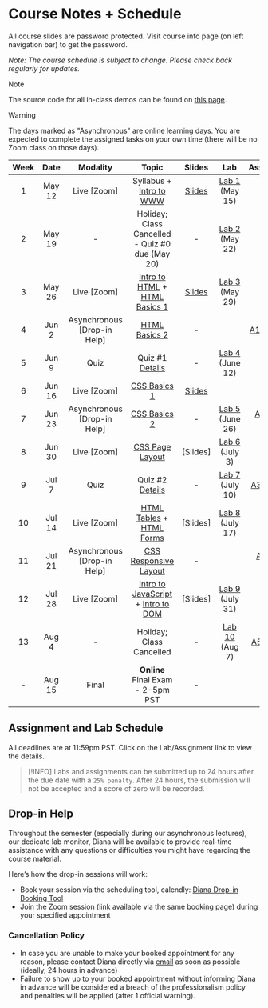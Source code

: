 <!-- markdownlint-disable -->
# Course Notes + Schedule

All course slides are password protected. Visit course info page (on left navigation bar) to get the password.

*Note: The course schedule is subject to change. Please check back regularly for updates.*

> [!NOTE]
> The source code for all in-class demos can be found on [this page](https://github.com/Parsa-Rajabi/CIS145/tree/main/docs/code-demos/).

> [!WARNING]
> The days marked as "Asynchronous" are online learning days. You are expected to complete the assigned tasks on your own time (there will be no Zoom class on those days). 

| **Week** | **Date** |        **Modality**         |                                 **Topic**                                 |              **Slides**              |            **Lab**            |          **Assignment**           |
| :------: | :------: | :-------------------------: | :-----------------------------------------------------------------------: | :----------------------------------: | :---------------------------: | :-------------------------------: |
|    1     |  May 12  |         Live [Zoom]         |                Syllabus + [Intro to WWW](-intro-to-www.md)                | [Slides](http://tiny.cc/145-SU25-W1) | [Lab 1](labs/L1.md) (May 15)  |                                   |
|    2     |  May 19  |              -              |              Holiday; Class Cancelled - Quiz #0 due (May 20)              |                  -                   | [Lab 2](labs/L2.md) (May 22)  |                                   |
|    3     |  May 26  |         Live [Zoom]         |  [Intro to HTML](-intro-to-html.md) + [HTML Basics 1](-html-basics-1.md)  | [Slides](http://tiny.cc/145-SU25-W3) | [Lab 3](labs/L3.md) (May 29)  |                                   |
|    4     |  Jun 2   | Asynchronous [Drop-in Help] |                    [HTML Basics 2](-html-basics-2.md)                     |                  -                   |                               | [A1](assignments/A1.md) (June 3)  |
|    5     |  Jun 9   |            Quiz             |                      Quiz #1  [Details](quizzes.md)                       |                  -                   | [Lab 4](labs/L4.md) (June 12) |                                   |
|    6     |  Jun 16  |         Live [Zoom]         |                     [CSS Basics 1](-css-basics-1.md)                      | [Slides](http://tiny.cc/145-SU25-W6) |                               |                                   |
|    7     |  Jun 23  | Asynchronous [Drop-in Help] |                     [CSS Basics 2](-css-basics-2.md)                      |                  -                   | [Lab 5](labs/L5.md) (June 26) | [A2](assignments/A2.md) (June 24) |
|    8     |  Jun 30  |         Live [Zoom]         |                  [CSS Page Layout](-css-page-layout.md)                   |               [Slides]               | [Lab 6](labs/L6.md) (July 3) |                                   |
|    9     |  Jul 7   |            Quiz             |                      Quiz #2  [Details](quizzes.md)                       |                  -                   | [Lab 7](labs/L7.md) (July 10) | [A3](assignments/A3.md) (July 8)  |
|    10    |  Jul 14  |         Live [Zoom]         |       [HTML Tables](-html-tables.md) + [HTML Forms](-html-forms.md)       |               [Slides]               | [Lab 8](labs/L8.md) (July 17) |                                   |
|    11    |  Jul 21  | Asynchronous [Drop-in Help] |                [CSS Responsive Layout](-responsive-web.md)                |                  -                   |                               | [A4](assignments/A4.md) (July 22) |
|    12    |  Jul 28  |         Live [Zoom]         | [Intro to JavaScript](-intro-to-js.md) + [Intro to DOM](-intro-to-dom.md) |               [Slides]               | [Lab 9](labs/L9.md) (July 31) |                                   |
|    13    |  Aug 4   |              -              |                         Holiday; Class Cancelled                          |                  -                   | [Lab 10](labs/L10.md) (Aug 7) |  [A5](assignments/A5.md) (Aug 5)  |
|    -     |  Aug 15  |            Final            |                     **Online** Final Exam - 2-5pm PST                     |                  -                   |                               |                                   |

## Assignment and Lab Schedule

All deadlines are at 11:59pm PST. Click on the Lab/Assignment link to view the details.

> [!INFO]
> Labs and assignments can be submitted up to 24 hours after the due date with a `25% penalty`. After 24 hours, the submission will not be accepted and a score of zero will be recorded. 

## Drop-in Help

Throughout the semester (especially during our asynchronous lectures), our dedicate lab monitor, Diana will be available to provide real-time assistance with any questions or difficulties you might have regarding the course material.

Here’s how the drop-in sessions will work:
- Book your session via the scheduling tool, calendly: [Diana Drop-in Booking Tool](https://calendly.com/diana-emal-student/diana-s-office-hours)
- Join the Zoom session (link available via the same booking page) during your specified appointment 

### Cancellation Policy
- In case you are unable to make your booked appointment for any reason, please contact Diana directly via [email](mailto:Diana.Emal@student.ufv.ca) as soon as possible (ideally, 24 hours in advance)
- Failure to show up to your booked appointment without informing Diana in advance will be considered a breach of the professionalism policy and penalties will be applied (after 1 official warning).

